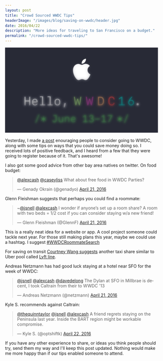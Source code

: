 ```yaml
---
layout: post
title: "Crowd Sourced WWDC Tips"
headerImage: "/images/blog/saving-on-wwdc/header.jpg"
date: 2016/04/22
description: "More ideas for traveling to San Francisco on a budget."
permalink: "/crowd-sourced-wwdc-tips/"
---
```


![The Apple Official WWDC 2016 promotional image. "Hello, WWDC16." it reads.](/images/blog/saving-on-wwdc/header.jpg)

Yesterday, I made [a post](/saving-on-wwdc) enouraging people to consider going 
to WWDC, along with some tips on ways that you could save money doing so. I received
lots of positive feedback, and I heard from a few that they were going to register 
because of it. That's awesome!

I also got some good advice from other bay area natives on twitter. On food budget:

<blockquote class="twitter-tweet" data-lang="en"><p lang="en" dir="ltr"><a href="https://twitter.com/alexcash">@alexcash</a> <a href="https://twitter.com/caseyliss">@caseyliss</a> What about free food in WWDC Parties?</p>&mdash; Genady Okrain (@genadyo) <a href="https://twitter.com/genadyo/status/723185729354891266">April 21, 2016</a></blockquote>
<script async src="//platform.twitter.com/widgets.js" charset="utf-8"></script>

Glenn Fleishman suggests that perhaps you could find a roommate:

<blockquote class="twitter-tweet" data-lang="en"><p lang="en" dir="ltr">~<a href="https://twitter.com/jsnell">@jsnell</a> <a href="https://twitter.com/alexcash">@alexcash</a> I wonder if anyone’s set up a room share? A room with two beds = 1/2 cost if you can consider staying w/a new friend!</p>&mdash; Glenn Fleishman (@GlennF) <a href="https://twitter.com/GlennF/status/723187360981090306">April 21, 2016</a></blockquote>

This is a really neat idea for a website or app. A cool project someone could tackle next year.
For those still making plans this year, maybe we could use a hashtag. I suggest 
[#WWDCRoommateSearch](https://twitter.com/search?f=tweets&q=%23WWDCRoommateSearch&src=typd)

For saving on transit [Courtney Wang suggests](https://twitter.com/CKWang/status/723191557134766080)
another taxi share similar to Uber pool called [Lyft line](https://www.lyft.com/line).

Andreas Netzmann has had good luck staying at a hotel near SFO for the week of WWDC:

<blockquote class="twitter-tweet" data-lang="en"><p lang="en" dir="ltr"><a href="https://twitter.com/jsnell">@jsnell</a> <a href="https://twitter.com/alexcash">@alexcash</a> <a href="https://twitter.com/davedelong">@davedelong</a> The Dylan at SFO in Millbrae is decent, I took Caltrain from their to WWDC &#39;13</p>&mdash; Andreas Netzmann (@netzmann) <a href="https://twitter.com/netzmann/status/723208621455237121">April 21, 2016</a></blockquote>

Kyle S. recommends against Caltrain:

<blockquote class="twitter-tweet" data-lang="en"><p lang="en" dir="ltr"><a href="https://twitter.com/thequinntaylor">@thequinntaylor</a> <a href="https://twitter.com/jsnell">@jsnell</a> <a href="https://twitter.com/alexcash">@alexcash</a> A friend regrets staying on the Peninsula last year. Inside the BART region might be workable compromise.</p>&mdash; Kyle S. (@optshiftk) <a href="https://twitter.com/optshiftk/status/723390406327586817">April 22, 2016</a></blockquote>

If you have any other experience to share, or ideas you think people should try, 
send them my way and I'll keep this post updated. Nothing would make me more happy 
than if our tips enabled someone to attend.